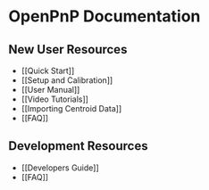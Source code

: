 # OpenPnP Documentation

## New User Resources
* [[Quick Start]]
* [[Setup and Calibration]]
* [[User Manual]]
* [[Video Tutorials]]
* [[Importing Centroid Data]]
* [[FAQ]]

## Development Resources
* [[Developers Guide]]
* [[FAQ]]
